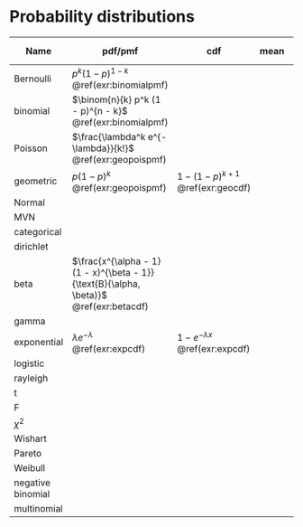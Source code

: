 # Probability distributions

Name | pdf/pmf | cdf | mean | variance | Use in R | relationships
------------- | ------------- | --- | --- | --- | --- | --- 
Bernoulli | $p^k (1 - p)^{1 - k}$ <br> \@ref(exr:binomialpmf) | | | | | 
binomial | $\binom{n}{k} p^k (1 - p)^{n - k}$ <br> \@ref(exr:binomialpmf) | | | | | 
Poisson | $\frac{\lambda^k e^{-\lambda}}{k!}$ <br> \@ref(exr:geopoispmf) | | | | | 
geometric | $p(1-p)^k$ <br> \@ref(exr:geopoispmf) | $1 - (1-p)^{k + 1}$ <br> \@ref(exr:geocdf)| | | | 
Normal | | | | | | 
MVN | | | | 
categorical | | | | | | 
dirichlet |  | | | | | 
beta | $\frac{x^{\alpha - 1} (1 - x)^{\beta - 1}}{\text{B}(\alpha, \beta)}$ \@ref(exr:betacdf) | | | | | 
gamma |  | | | | | 
exponential | $\lambda e^{-\lambda}$ <br> \@ref(exr:expcdf)| $1 - e^{-\lambda x}$ <br> \@ref(exr:expcdf) | | | | 
logistic |  | | | | | 
rayleigh |  | | | | | 
t | | | | | | 
F |  | | | | |
$\chi^2$ |  | | | | | 
Wishart |  | | | | | 
Pareto |  | | | | |
Weibull |  | | | | | 
negative binomial |  | | | | | 
multinomial |  | | | | | 


